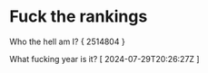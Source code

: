 # Fuck the rankings

Who the hell am I?
{ 2514804 }

What fucking year is it?
[ 2024-07-29T20:26:27Z ]
